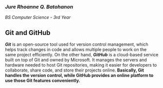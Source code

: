 ### ***Jure Rhoanne Q. Batohanon*** 
*BS Computer Science - 3rd Year*

## Git and GitHub
**_Git_** is an open-source tool used for version control management, which helps track changes in code and allows multiple people to work on the same project efficiently. On the other hand, **_GitHub_** is a cloud-based service built on top of Git and owned by Microsoft. It manages the servers and hardware needed to host Git repositories, making it easier for developers to collaborate, share code, and store their projects online. **Basically, Git handles the version control, while GitHub provides an online platform to use those Git features conveniently.**

